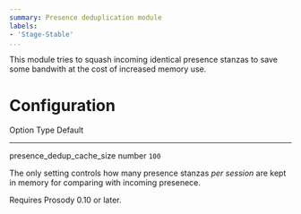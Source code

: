 ```yaml
---
summary: Presence deduplication module
labels:
- 'Stage-Stable'
...
```


This module tries to squash incoming identical presence stanzas to save
some bandwith at the cost of increased memory use.

Configuration
=============

  Option                         Type     Default
  ------------------------------ -------- ---------
  presence\_dedup\_cache\_size   number   `100`

The only setting controls how many presence stanzas *per session* are
kept in memory for comparing with incoming presenece.

Requires Prosody 0.10 or later.
